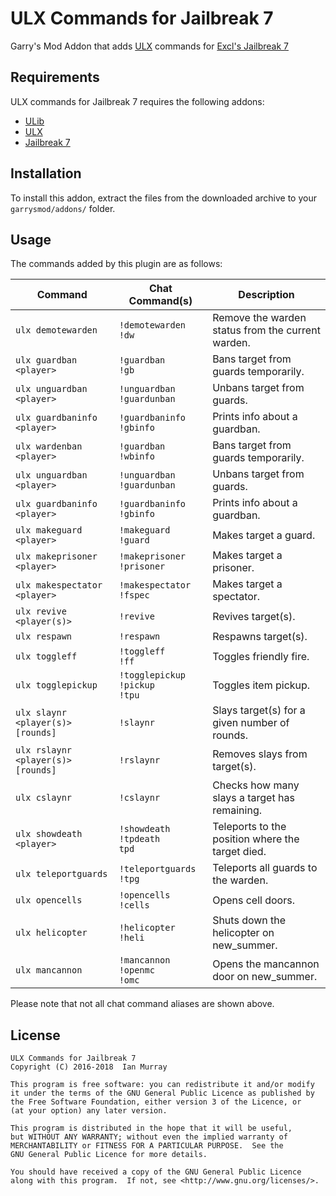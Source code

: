 # ULX Commands for Jailbreak 7
Garry's Mod Addon that adds [ULX](https://github.com/TeamUlysses/ulx) commands for [Excl's Jailbreak 7](https://github.com/kurt-stolle/jailbreak)

## Requirements
ULX commands for Jailbreak 7 requires the following addons:

* [ULib](https://github.com/TeamUlysses/ulib)
* [ULX](https://github.com/TeamUlysses/ulx)
* [Jailbreak 7](https://github.com/kurt-stolle/jailbreak)

## Installation
To install this addon, extract the files from the downloaded archive to your `garrysmod/addons/` folder.

## Usage
The commands added by this plugin are as follows:

| Command                           | Chat Command(s)                        | Description                                       |
|-----------------------------------|----------------------------------------|---------------------------------------------------|
| `ulx demotewarden`                | `!demotewarden` <br> `!dw`             | Remove the warden status from the current warden. |
| `ulx guardban <player>`           | `!guardban` <br> `!gb`                 | Bans target from guards temporarily.              |
| `ulx unguardban <player>`         | `!unguardban` <br> `!guardunban`       | Unbans target from guards.                        |
| `ulx guardbaninfo <player>`       | `!guardbaninfo` <br> `!gbinfo`         | Prints info about a guardban.                     |
| `ulx wardenban <player>`          | `!guardban` <br> `!wbinfo`             | Bans target from guards temporarily.              |
| `ulx unguardban <player>`         | `!unguardban` <br> `!guardunban`       | Unbans target from guards.                        |
| `ulx guardbaninfo <player>`       | `!guardbaninfo` <br> `!gbinfo`         | Prints info about a guardban.                     |
| `ulx makeguard <player>`          | `!makeguard` <br> `!guard`             | Makes target a guard.                             |
| `ulx makeprisoner <player>`       | `!makeprisoner` <br> `!prisoner`       | Makes target a prisoner.                          |
| `ulx makespectator <player>`      | `!makespectator` <br> `!fspec`         | Makes target a spectator.                         |
| `ulx revive <player(s)>`          | `!revive`                              | Revives target(s).                                |
| `ulx respawn`                     | `!respawn`                             | Respawns target(s).                               |
| `ulx toggleff`                    | `!toggleff` <br> `!ff`                 | Toggles friendly fire.                            |
| `ulx togglepickup`                | `!togglepickup` `!pickup` <br> `!tpu`  | Toggles item pickup.                              |
| `ulx slaynr <player(s)> [rounds]` | `!slaynr`                              | Slays target(s) for a given number of rounds.     |
| `ulx rslaynr <player(s)> [rounds]`| `!rslaynr`                             | Removes slays from target(s).                     |
| `ulx cslaynr`                     | `!cslaynr`                             | Checks how many slays a target has remaining.     |
| `ulx showdeath <player>`          | `!showdeath` <br> `!tpdeath` <br> `tpd`| Teleports to the position where the target died.  |
| `ulx teleportguards`              | `!teleportguards` <br> `!tpg`          | Teleports all guards to the warden.               |
| `ulx opencells`                   | `!opencells` <br> `!cells`             | Opens cell doors.                                 |
| `ulx helicopter`                  | `!helicopter` <br> `!heli`             | Shuts down the helicopter on new_summer.          |
| `ulx mancannon`                   | `!mancannon` <br> `!openmc` <br> `!omc`| Opens the mancannon door on new_summer.           |

Please note that not all chat command aliases are shown above.

## License
	ULX Commands for Jailbreak 7
	Copyright (C) 2016-2018  Ian Murray

	This program is free software: you can redistribute it and/or modify
	it under the terms of the GNU General Public Licence as published by
	the Free Software Foundation, either version 3 of the Licence, or
	(at your option) any later version.

	This program is distributed in the hope that it will be useful,
	but WITHOUT ANY WARRANTY; without even the implied warranty of
	MERCHANTABILITY or FITNESS FOR A PARTICULAR PURPOSE.  See the
	GNU General Public Licence for more details.

	You should have received a copy of the GNU General Public Licence
	along with this program.  If not, see <http://www.gnu.org/licenses/>.
